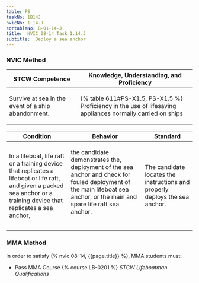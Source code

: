 ```yaml
---
table: PS
taskNo: 1B14J
nvicNo: 1.14.J 
sortableNo: B-01-14-J
title:  NVIC 08-14 Task 1.14.J
subtitle:  Deploy a sea anchor
---
```






### NVIC Method

<a style="display:none;" onclick="togglevisibility('nvic_methods')" >Show NVIC method.</a>

<div id='nvic_methods' class='show'>

<table>
<thead>
<tr>
<th class='forty'> STCW Competence </th>
<th class='sixty'> Knowledge, Understanding, and Proficiency </th>
</tr>
</thead>

<tbody>
<tr><td markdown='1'>

Survive at sea in the event of a ship abandonment.

</td><td markdown='1'>

{% table 611#PS-X1.5, PS-X1.5 %} Proficiency in the use of lifesaving appliances normally carried on ships

</td></tr>


</tbody>
</table>


<table>
<thead>
<tr><th class='twenty'>  Condition </th><th class='twenty'> Behavior </th><th  class='sixty'>Standard </th></tr>
</thead>
<tbody >



<tr><td markdown='1'>

In a lifeboat, life raft or a training device that replicates a lifeboat or life raft, and given a packed sea anchor or a training device that replicates a sea anchor,

</td><td markdown='1'>

the candidate demonstrates the, deployment of the sea anchor and check for fouled deployment of the main lifeboat sea anchor, or the main and spare life raft sea anchor.

<br>

<div class="tooltip" markdown='1'>



</div>


</td><td markdown='1'>

The candidate locates the instructions and properly deploys the sea anchor.

</td></tr>
</tbody>
</table>
</div>


### MMA Method

In order to satisfy  {% nvic 08-14, {{page.title}}  %}, MMA students must:

* Pass MMA Course {% course LB-0201 %}  *STCW Lifeboatman Qualifications*